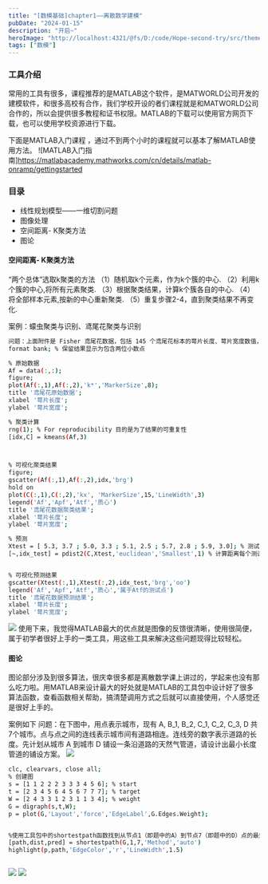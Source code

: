```yaml
---
title: "[数模基础]chapter1——离散数学建模"
pubDate: "2024-01-15"
description: "开启~"
heroImage: "http://localhost:4321/@fs/D:/code/Hope-second-try/src/theme-simple/assets/media/11.jpg?origWidth=2176&origHeight=1224&origFormat=jpg" 
tags: ["数模"]
---
```



### 工具介绍
常用的工具有很多，课程推荐的是MATLAB这个软件，是MATWORLD公司开发的建模软件，和很多高校有合作，我们学校开设的者们课程就是和MATWORLD公司合作的，所以会提供很多教程和证书权限。MATLAB的下载可以使用官方网页下载，也可以使用学校资源进行下载。

下面是MATLAB入门课程 ，通过不到两个小时的课程就可以基本了解MATLAB使用方法。
![MATLAB入门指南]https://matlabacademy.mathworks.com/cn/details/matlab-onramp/gettingstarted

### 目录
+ 线性规划模型——一维切割问题
+ 图像处理
+ 空间距离- K聚类方法
+ 图论



#### 空间距离- K聚类方法
“两个总体”选取k聚类的方法
（1）随机取k个元素，作为k个簇的中心.
（2）利用k个簇的中心,将所有元素聚类.
（3）根据聚类结果，计算k个簇各自的中心.
（4）将全部样本元素,按新的中心重新聚类.
（5）重复步骤2-4，直到聚类结果不再变化.

案例：蠓虫聚类与识别、鸢尾花聚类与识别

``` bash
问题：上面附件是 Fisher 鸢尾花数据，包括 145 个鸢尾花标本的萼片长度、萼片宽度数值，请用 k 均值聚类算法分为三簇，再用欧式最小距离方法判断下面数据点属于哪一类：(5.3, 3.7)、(5.0, 3.3)、(5.1, 2.5)、(5.7, 2.8)、(5.9, 3.0)。
format bank; % 保留结果显示为包含两位小数点

% 原始数据
Af = data(:,:); 
figure;
plot(Af(:,1),Af(:,2),'k*','MarkerSize',8);
title '鸢尾花原始数据';
xlabel '萼片长度'; 
ylabel '萼片宽度';

% 聚类计算
rng(1); % For reproducibility 目的是为了结果的可重复性
[idx,C] = kmeans(Af,3)



% 可视化聚类结果
figure;
gscatter(Af(:,1),Af(:,2),idx,'brg')
hold on
plot(C(:,1),C(:,2),'kx', 'MarkerSize',15,'LineWidth',3)
legend('Af','Apf','Atf','质心')
title '鸢尾花数据聚类结果';
xlabel '萼片长度'; 
ylabel '萼片宽度';

% 预测
Xtest = [ 5.3, 3.7 ; 5.0, 3.3 ; 5.1, 2.5 ; 5.7, 2.8 ; 5.9, 3.0]; % 测试数据
[~,idx_test] = pdist2(C,Xtest,'euclidean','Smallest',1) % 计算距离每个测试数据点最近的质心


% 可视化预测结果
gscatter(Xtest(:,1),Xtest(:,2),idx_test,'brg','oo')
legend('Af','Apf','Atf','质心','属于Atf的测试点')
title '鸢尾花数据预测结果';
xlabel '萼片长度'; 
ylabel '萼片宽度';

```
![](https://imgcdn.hope-blog.top/2024-1-15/01.png)
使用下来，我觉得MATLAB最大的优点就是图像的反馈很清晰，使用很简便，属于初学者很好上手的一类工具，用这些工具来解决这些问题现得比较轻松。


#### 图论
图论部分涉及到很多算法，很庆幸很多都是离散数学课上讲过的，学起来也没有那么吃力啦。用MATLAB来设计最大的好处就是MATLAB的工具包中设计好了很多算法函数，查看函数相关帮助，搞清楚调用方式之后就可以直接使用，个人感觉还是很好上手的。

案例如下
问题：在下图中，用点表示城市，现有 A, B_1, B_2, C_1, C_2, C_3, D 共7个城市。点与点之间的连线表示城市间有道路相连。连线旁的数字表示道路的长度。先计划从城市 A 到城市 D 铺设一条沿道路的天然气管道，请设计出最小长度管道的铺设方案。
![](https://imgcdn.hope-blog.top/2024-1-15/02.png)

``` bash
clc, clearvars, close all;
% 创建图
s = [1 1 2 2 2 3 3 3 4 5 6]; % start
t = [2 3 4 5 6 4 5 6 7 7 7]; % target
W = [2 4 3 3 1 2 3 1 1 3 4]; % weight
G = digraph(s,t,W);
p = plot(G,'Layout','force','EdgeLabel',G.Edges.Weight);


%使用工具包中的shortestpath函数找到从节点1（即题中的A）到节点7（即题中的D）点的最短路径
[path,dist,pred] = shortestpath(G,1,7,'Method','auto')
highlight(p,path,'EdgeColor','r','LineWidth',1.5)



```
![](https://imgcdn.hope-blog.top/2024-1-15/03.png)
![](https://imgcdn.hope-blog.top/2024-1-15/04.png)





